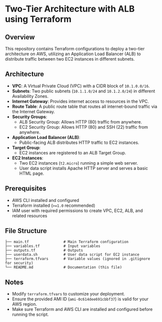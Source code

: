 # Two-Tier Architecture with ALB using Terraform

## Overview

This repository contains Terraform configurations to deploy a two-tier architecture on AWS, utilizing an Application Load Balancer (ALB) to distribute traffic between two EC2 instances in different subnets.

## Architecture

- **VPC**: A Virtual Private Cloud (VPC) with a CIDR block of `10.1.0.0/16`.
- **Subnets**: Two public subnets (`10.1.1.0/24` and `10.1.2.0/24`) in different Availability Zones.
- **Internet Gateway**: Provides internet access to resources in the VPC.
- **Route Table**: A public route table that routes all internet-bound traffic via the Internet Gateway.
- **Security Groups**:
  - ALB Security Group: Allows HTTP (80) traffic from anywhere.
  - EC2 Security Group: Allows HTTP (80) and SSH (22) traffic from anywhere.
- **Application Load Balancer (ALB)**:
  - Public-facing ALB distributes HTTP traffic to EC2 instances.
- **Target Group**:
  - EC2 instances are registered to an ALB Target Group.
- **EC2 Instances**:
  - Two EC2 instances (`t2.micro`) running a simple web server.
  - User data script installs Apache HTTP server and serves a basic HTML page.

## Prerequisites

- AWS CLI installed and configured
- Terraform installed (`>=1.0` recommended)
- IAM user with required permissions to create VPC, EC2, ALB, and related resources

## File Structure

```
├── main.tf                # Main Terraform configuration
├── variables.tf           # Input variables
├── outputs.tf             # Outputs
├── userdata.sh            # User data script for EC2 instance
├── terraform.tfvars       # Variable values (ignored in .gitignore for security)
└── README.md              # Documentation (this file)
```

## Notes

- Modify `terraform.tfvars` to customize your deployment.
- Ensure the provided AMI ID (`ami-0c614dee691cbbf37`) is valid for your AWS region.
- Make sure Terraform and AWS CLI are installed and configured before running the script.

